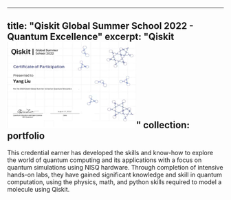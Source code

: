 
---
title: "Qiskit Global Summer School 2022 - Quantum Excellence"
excerpt: "Qiskit<br/><img src='/images/Qiskit2022.jpeg' width="300" height="200">"
collection: portfolio
---

This credential earner has developed the skills and know-how to explore the world of quantum computing and its applications with a focus on quantum simulations using NISQ hardware. Through completion of intensive hands-on labs, they have gained significant knowledge and skill in quantum computation, using the physics, math, and python skills required to model a molecule using Qiskit.
